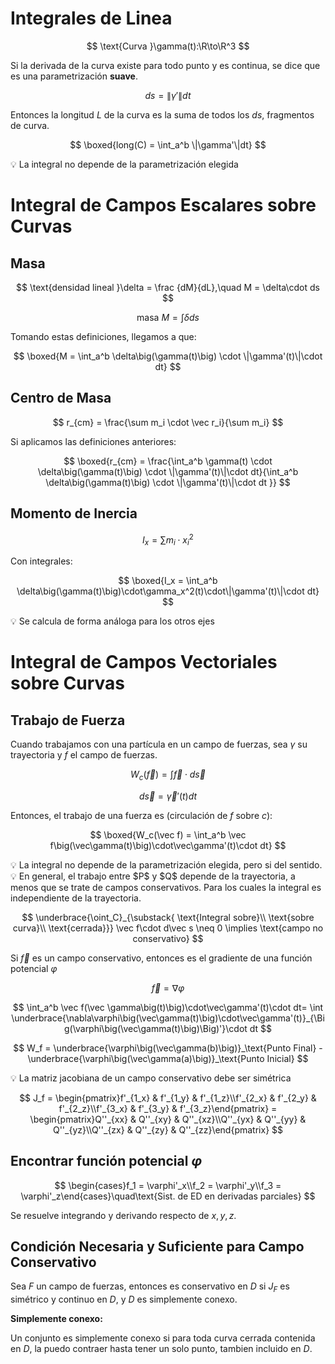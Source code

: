 # Integrales de Linea

$$
\text{Curva }\gamma(t):\R\to\R^3
$$

Si la derivada de la curva existe para todo punto y es continua, se dice que es una parametrización **suave**.

$$
ds = \|\gamma'\| dt
$$

Entonces la longitud $L$ de la curva es la suma de todos los $ds$, fragmentos de curva.

$$
\boxed{long(C) = \int_a^b \|\gamma'\|dt}
$$

<aside>
💡 La integral no depende de la parametrización elegida

</aside>

# Integral de Campos Escalares sobre Curvas

## Masa

$$
\text{densidad lineal }\delta = \frac {dM}{dL},\quad M = \delta\cdot ds
$$

$$
\text{masa }M = \int \delta ds
$$

Tomando estas definiciones, llegamos a que:

$$
\boxed{M = \int_a^b \delta\big(\gamma(t)\big) \cdot \|\gamma'(t)\|\cdot dt}
$$

## Centro de Masa

$$
r_{cm} = \frac{\sum m_i \cdot \vec r_i}{\sum m_i}
$$

Si aplicamos las definiciones anteriores:

$$
\boxed{r_{cm} = \frac{\int_a^b \gamma(t) \cdot \delta\big(\gamma(t)\big) \cdot \|\gamma'(t)\|\cdot dt}{\int_a^b \delta\big(\gamma(t)\big) \cdot \|\gamma'(t)\|\cdot dt }}
$$

## Momento de Inercia

$$
I_x = \sum m_i \cdot x_i^2
$$

Con integrales:

$$
\boxed{I_x = \int_a^b \delta\big(\gamma(t)\big)\cdot\gamma_x^2(t)\cdot\|\gamma'(t)\|\cdot dt}
$$

<aside>
💡 Se calcula de forma análoga para los otros ejes

</aside>

# Integral de Campos Vectoriales sobre Curvas

## Trabajo de Fuerza

Cuando trabajamos con una partícula en un campo de fuerzas, sea $\gamma$ su trayectoria y $f$ el campo de fuerzas.

$$
W_c(\vec f) =\int \vec f\cdot d\vec s
$$

$$
d \vec s = \vec\gamma'(t)dt
$$

Entonces, el trabajo de una fuerza es (circulación de $f$ sobre $c$):

$$
\boxed{W_c(\vec f) = \int_a^b \vec f\big(\vec\gamma(t)\big)\cdot\vec\gamma'(t)\cdot dt}
$$

<aside>
💡 La integral no depende de la parametrización elegida, pero si del sentido.

</aside>

<aside>
💡 En general, el trabajo entre $P$ y $Q$ depende de la trayectoria, a menos que se trate de campos conservativos. Para los cuales la integral es independiente de la trayectoria.

</aside>

$$
\underbrace{\oint_C}_{\substack{
\text{Integral sobre}\\
\text{sobre curva}\\
\text{cerrada}}}
\vec f\cdot d\vec s \neq 0 \implies \text{campo no conservativo}
$$

Si $\vec f$ es un campo conservativo, entonces  es el gradiente de una función potencial $\varphi$

$$
\vec f = \nabla\varphi
$$

$$
\int_a^b \vec f(\vec \gamma\big(t)\big)\cdot\vec\gamma'(t)\cdot dt= \int \underbrace{\nabla\varphi\big(\vec\gamma(t)\big)\cdot\vec\gamma'(t)}_{\Big(\varphi\big(\vec\gamma(t)\big)\Big)'}\cdot dt
$$

$$
W_f = \underbrace{\varphi\big(\vec\gamma(b)\big)}_\text{Punto Final} - \underbrace{\varphi\big(\vec\gamma(a)\big)}_\text{Punto Inicial}
$$

<aside>
💡 La matriz jacobiana de un campo conservativo debe ser simétrica

</aside>

$$
J_f = \begin{pmatrix}f'_{1_x} & f'_{1_y} & f'_{1_z}\\f'_{2_x} & f'_{2_y} & f'_{2_z}\\f'_{3_x} & f'_{3_y} & f'_{3_z}\end{pmatrix} = \begin{pmatrix}Q''_{xx} & Q''_{xy} & Q''_{xz}\\Q''_{yx} & Q''_{yy} & Q''_{yz}\\Q''_{zx} & Q''_{zy} & Q''_{zz}\end{pmatrix} 
$$

## Encontrar función potencial $\varphi$

$$
\begin{cases}f_1 = \varphi'_x\\f_2 = \varphi'_y\\f_3 = \varphi'_z\end{cases}\quad\text{Sist. de ED en derivadas parciales}
$$

Se resuelve integrando y derivando respecto de $x,y,z$.

## Condición Necesaria y Suficiente para Campo Conservativo

Sea $F$ un campo de fuerzas, entonces es conservativo en $D$ si $J_F$ es simétrico y continuo en $D$, y $D$ es simplemente conexo.

**Simplemente conexo:**

Un conjunto es simplemente conexo si para toda curva cerrada contenida en $D$, la puedo contraer hasta tener un solo punto, tambien incluido en $D$.